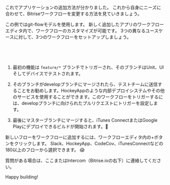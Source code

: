 これでアプリケーションの追加方法が分かりました。
これから自身にニーズに合わせて、Bitriseワークフローを変更する方法を見ていきましょう。

この例ではgit-flowモデルを使用します。
新しく追加したアプリのワークフローエディタ内で、ワークフローのカスタマイズが可能です。 
3つの異なるユースケースに対して、3つのワークフローをセットアップしましょう。

​

​

1. 最初の機能は `feature/*` ブランチでトリガーされ、そのブランチはUnit、UIそしてデバイスでテストされます。

2. そのブランチがdevelopブランチにマージされたら、テストチームに送信することをお勧めします。HockeyAppのような内部デプロイシステムやその他のサービスを使用することができます。このワークフローをトリガーするには、developブランチに向けられたプルリクエストにトリガーを設定します。

3. 最後にマスターブランチにマージすると、iTunes ConnectまたはGoogle Playにデプロイできるビルドが開始されます。🚀

新しいフローをワークフローに追加するには、ワークフローエディタ内の+ボタンをクリックします。 
Slack、HockeyApp、CodeCov、iTunesConnectなどの180以上のフローから選択できます。 😱

質問がある場合は、ここまたはIntercom（Bitrise.ioの右下）に連絡してください。

Happy building!
